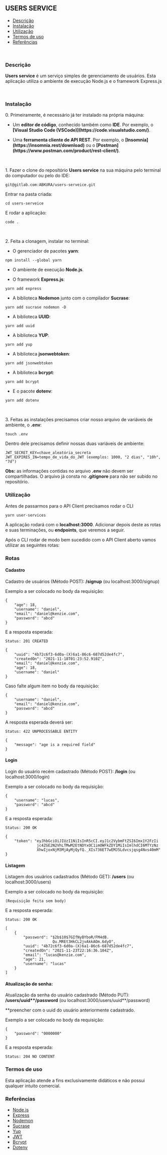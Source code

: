 ## USERS SERVICE

- [Descrição](#descrição)
- [Instalação](#instalação)
- [Utilização](#utilização)
- [Termos de uso](#termos-de-uso)
- [Referências](#referências)

<br>

### Descrição

<p><b>Users service</b> é um serviço simples de gerenciamento de usuários. Esta aplicação utiliza o ambiente de execução Node.js e o framework Express.js</p>
<br>

### Instalação

<p>0. Primeiramente, é necessário já ter instalado na própria máquina:

- <p> Um <b>editor de código</b>, conhecido também como <b>IDE</b>. Por exemplo, o <b>[Visual Studio Code (VSCode)](https://code.visualstudio.com/)</b>.</p>

- <p> Uma <b>ferramenta cliente de API REST</b>. Por exemplo, o <b>[Insomnia](https://insomnia.rest/download)</b> ou o <b>[Postman](https://www.postman.com/product/rest-client/)</b>.</p>

<br>
<p>1. Fazer o clone do reposítório <b>Users service</b> na sua máquina pelo terminal do computador ou pelo do IDE:</p>

```
git@gitlab.com:ABKURA/users-serveice.git
```

<p>Entrar na pasta criada:</p>

```
cd users-serveice
```

<p>E rodar a aplicação:</p>

```
code .
```

<br>
<p>2. Feita a clonagem, instalar no terminal:</p>

- O gerenciador de pacotes <b>yarn</b>:

```
npm install --global yarn
```

- O ambiente de execução <b>Node.js</b>.

- O framework <b>Express.js</b>:

```
yarn add express
```

- A biblioteca <b>Nodemon</b> junto com o compilador <b>Sucrase</b>:

```
yarn add sucrase nodemon -D
```

- A biblioteca <b>UUID</b>:

```
yarn add uuid
```

- A biblioteca <b>YUP</b>:

```
yarn add yup
```

- A biblioteca <b>jsonwebtoken</b>:

```
yarn add jsonwebtoken
```

- A biblioteca <b>bcrypt</b>:

```
yarn add bcrypt
```

- E o pacote <b>dotenv</b>:

```
yarn add dotenv
```

<br>
<p>3. Feitas as instalações precisamos criar nosso arquivo de variáveis de ambiente, o <b>.env</b>:</p>

```
touch .env
```

Dentro dele precisamos definir nossas duas variáveis de ambiente:

```
JWT_SECRET_KEY=chave_aleatória_secreta
JWT_EXPIRES_IN=tempo_de_vida_do_JWT (exemplos: 1000, "2 dias", "10h", "7d")
```

<b>Obs:</b> as informações contidas no arquivo <b>.env</b> não devem ser compartilhadas. O arquivo já consta no <b>.gitignore</b> para não ser subido no repositório.

### Utilização

<p>Antes de passarmos para o API Client precisamos rodar o CLI</p>

```
yarn user-services
```

<p>A aplicação rodará com o <b>localhost:3000</b>. Adicionar depois deste as rotas e suas terminações, ou <b>endpoints</b>, que veremos a seguir.</p>

<p>Após o CLI rodar de modo bem sucedido com o API Client aberto vamos utilizar as seguintes rotas:</p>

<h3>Rotas</h3>

<h4>Cadastro</h4>

Cadastro de usuários (Método POST): <b>/signup</b> (ou localhost:3000/signup)

Exemplo a ser colocado no body da requisição:

```
{
    "age": 18,
    "username": "daniel",
    "email": "daniel@kenzie.com",
    "password": "abcd"
}
```

E a resposta esperada:

```
Status: 201 CREATED
```

```
{
    "uuid": "4b72c6f3-6d0a-(X)6a1-86c6-687d52de4fc7",
    "createdOn": "2021-11-18T01:23:52.910Z",
    "email": "daniel@kenzie.com",
    "age": 18,
    "username": "daniel"
}
```

Caso falte algum item no body da requisição:

```
{
    "username": "daniel",
    "email": "daniel@kenzie.com",
    "password": "abcd"
}
```

A resposta esperada deverá ser:

```
Status: 422 UNPROCESSABLE ENTITY
```

```
{
    "message": "age is a required field"
}
```

<h4>Login</h4>

Login do usuário recém cadastrado (Método POST): <b>/login</b> (ou localhost:3000/login)

Exemplo a ser colocado no body da requisição:

```
{
    "username": "lucas",
    "password": "abcd"
}
```

E a resposta esperada:

```
Status: 200 OK
```

```
{
    "token": "eyJhbGciOiJIUzI1NiIsInR5cCI.eyJ1c2VybmFtZSI6Imx1Y2FzIi
              jc4ZGE2N2VhLTMwM2EtNDYxOC1imOWFkZDY1MiIsImlhdCI6MTYzNz
              XhwIjoxNjM3MjAyMjQyfQ._XIs736ET7wEMJ5Ldvcsjqsg4Nvs40mM"
}
```

<h4>Listagem</h4>

Listagem dos usuários cadastrados (Método GET): <b>/users</b> (ou localhost:3000/users)

Exemplo a ser colocado no body da requisição:

```
(Requisição feita sem body)
```

E a resposta esperada:

```
Status: 200 OK
```

```
[
    {
        "password": "$2b$10$7GIfNyBYboR/FM4dB.
                     Qu.MREt3HkCL2jvAkkAOm.6dyO",
        "uuid": "4b72c6f3-6d0a-(X)6a1-86c6-687d52de4fc7",
        "createdOn": "2021-11-23T22:16:36.104Z",
        "email": "lucas@kenzie.com",
        "age": 21,
        "username": "lucas"
    }
]
```

<h4>Atualização de senha:</h4>

Atualização da senha do usuário cadastrado (Método PUT): <b>/users/uuid**/password</b> (ou localhost:3000/users/uuid**/password)

\*\*preencher com o uuid do usuário anteriormente cadastrado.

Exemplo a ser colocado no body da requisição:

```
{
    "password": "0000000"
}
```

E a resposta esperada:

```
Status: 204 NO CONTENT
```

### Termos de uso

<p>Esta aplicação atende a fins exclusivamente didáticos e não possui qualquer intuito comercial.</p>

### Referências

- [Node.js](https://nodejs.org/en/)
- [Express](https://expressjs.com/en/4x/api.html)
- [Nodemon](https://nodemon.io/)
- [Sucrase](https://dev.to/evandersonvasconcelos/how-to-use-the-syntax-import-export-on-nodejs-o5b)
- [Yup](https://github.com/jquense/yup)
- [JWT](https://github.com/auth0/node-jsonwebtoken)
- [Bcrypt](https://github.com/kelektiv/node.bcrypt.js)
- [Dotenv](https://www.npmjs.com/package/dotenv)
